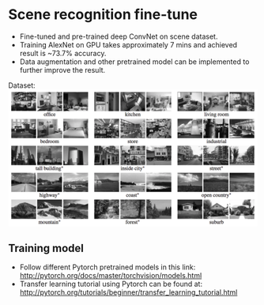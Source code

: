 # Scene recognition fine-tune
- Fine-tuned and pre-trained deep ConvNet on scene dataset.
- Training AlexNet on GPU takes approximately 7 mins and achieved result is ~73.7% accuracy.
- Data augmentation and other pretrained model can be implemented to further improve the result.

Dataset:
<img src="dataset.png">

## Training model
- Follow different Pytorch pretrained models in this link: http://pytorch.org/docs/master/torchvision/models.html
- Transfer learning tutorial using Pytorch can be found at: http://pytorch.org/tutorials/beginner/transfer_learning_tutorial.html
